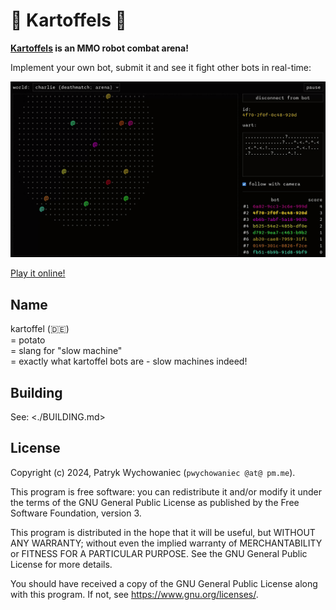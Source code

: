# 🥔 Kartoffels 🥔

**[Kartoffels](https://kartoffels.pwy.io) is an MMO robot combat arena!**

Implement your own bot, submit it and see it fight other bots in real-time:

![](./readme/intro.gif)

[Play it online!](https://kartoffels.pwy.io)

## Name

kartoffel (🇩🇪)    
= potato    
= slang for "slow machine"    
= exactly what kartoffel bots are - slow machines indeed!

## Building

See: <./BUILDING.md>

## License

Copyright (c) 2024, Patryk Wychowaniec (`pwychowaniec @at@ pm.me`).

This program is free software: you can redistribute it and/or modify it under
the terms of the GNU General Public License as published by the Free Software
Foundation, version 3.

This program is distributed in the hope that it will be useful, but WITHOUT ANY
WARRANTY; without even the implied warranty of MERCHANTABILITY or FITNESS FOR A
PARTICULAR PURPOSE. See the GNU General Public License for more details.

You should have received a copy of the GNU General Public License along with
this program. If not, see <https://www.gnu.org/licenses/>. 
